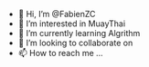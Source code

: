 - 👋 Hi, I’m @FabienZC
- 👀 I’m interested in MuayThai
- 🌱 I’m currently learning Algrithm
- 💞️ I’m looking to collaborate on 
- 📫 How to reach me ...

<!---
FabienZC/FabienZC is a ✨ special ✨ repository because its `README.md` (this file) appears on your GitHub profile.
You can click the Preview link to take a look at your changes.
--->
